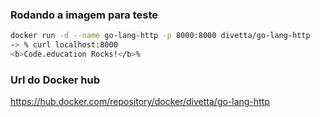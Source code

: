### Rodando a imagem para teste
```bash
docker run -d --name go-lang-http -p 8000:8000 divetta/go-lang-http
-> % curl localhost:8000
<b>Code.education Rocks!</b>%
```

### Url do Docker hub

https://hub.docker.com/repository/docker/divetta/go-lang-http